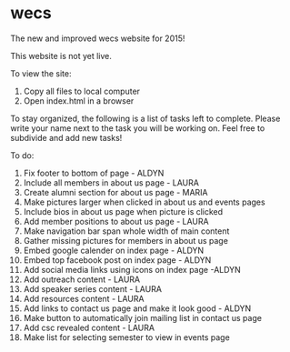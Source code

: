 # wecs
The new and improved wecs website for 2015!

This website is not yet live.

To view the site:
  1. Copy all files to local computer
  2. Open index.html in a browser
  
To stay organized, the following is a list of tasks left to complete.
Please write your name next to the task you will be working on. Feel free to subdivide and add new tasks!

To do:
  1. Fix footer to bottom of page - ALDYN
  2. Include all members in about us page - LAURA
  3. Create alumni section for about us page - MARIA
  4. Make pictures larger when clicked in about us and events pages
  5. Include bios in about us page when picture is clicked
  6. Add member positions to about us page - LAURA
  7. Make navigation bar span whole width of main content
  8. Gather missing pictures for members in about us page
  9. Embed google calender on index page - ALDYN
  10. Embed top facebook post on index page - ALDYN
  11. Add social media links using icons on index page -ALDYN
  12. Add outreach content - LAURA
  13. Add speaker series content - LAURA
  14. Add resources content - LAURA
  15. Add links to contact us page and make it look good - ALDYN
  16. Make button to automatically join mailing list in contact us page
  17. Add csc revealed content - LAURA
  18. Make list for selecting semester to view in events page
